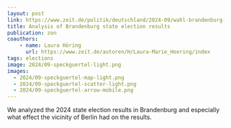 ```yaml
---
layout: post
link: https://www.zeit.de/politik/deutschland/2024-09/wahl-brandenburg-landtag-gemeinden-berlin-speckguertel
title: Analysis of Brandenburg state election results
publication: zon
coauthors: 
    - name: Laura Höring
      url: https://www.zeit.de/autoren/H/Laura-Marie_Hoering/index
tags: elections
image: 2024/09-speckguertel-light.png
images:
  - 2024/09-speckguertel-map-light.png
  - 2024/09-speckguertel-scatter-light.png
  - 2024/09-speckguertel-arrow-mobile.png
---
```


We analyzed the 2024 state election results in Brandenburg and especially what effect the vicinity of Berlin had on the results.